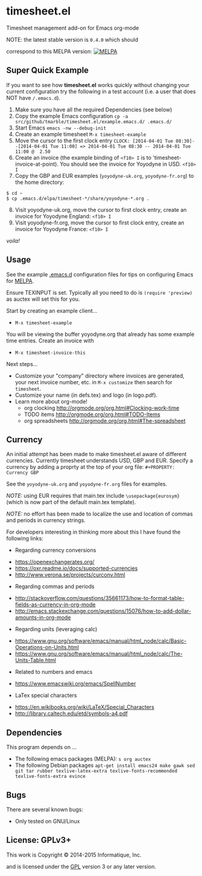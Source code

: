 # timesheet.el

Timesheet management add-on for Emacs org-mode

NOTE: the latest stable version is `0.4.0` which should

correspond to this MELPA version: [![MELPA](https://melpa.org/packages/timesheet-badge.svg)](https://melpa.org/#/timesheet)

## Super Quick Example

If you want to see how **timesheet.el** works quickly without changing your
current configuration try the following in a test account (i.e. a user that
does NOT have `/.emacs.d`).

1. Make sure you have all the required Dependencies (see below)
2. Copy the example Emacs configuration
   `cp -a src/github/tmarble/timesheet.el/example.emacs.d/ .emacs.d/`
3. Start Emacs
   `emacs -nw --debug-init`
4. Create an example timesheet
   `M-x timesheet-example`
5. Move the cursor to the first clock entry
`CLOCK: [2014-04-01 Tue 08:30]--[2014-04-01 Tue 11:00] => 2014-04-01 Tue 08:30 -- 2014-04-01 Tue 11:00 @  2.50`
6. Create an invoice (the example binding of `<f10> I` is to 'timesheet-invoice-at-point). You should see the invoice for Yoyodyne in USD.
  `<f10> I`
7. Copy the GBP and EUR examples (`yoyodyne-uk.org`, `yoyodyne-fr.org`) to the home directory:

````
$ cd ~
$ cp .emacs.d/elpa/timesheet-*/share/yoyodyne-*.org .
````
8. Visit yoyodyne-uk.org, move the cursor to first clock entry, create an invoice
for Yoyodyne England:
  `<f10> I`
9. Visit yoyodyne-fr.org, move the cursor to first clock entry, create an invoice
for Yoyodyne France:
  `<f10> I`

*voila!*

## Usage

See the example [.emacs.d](example.emacs.d) configuration files for tips
on configuring Emacs for [MELPA](http://melpa.milkbox.net/#/getting-started).

Ensure TEXINPUT is set. Typically all you need to do is
`(require 'preview)` as auctex will set this for you.

Start by creating an example client...
* ````M-x timesheet-example````

You will be viewing the buffer yoyodyne.org that already has some example time entries. Create an invoice with
* ````M-x timesheet-invoice-this````

Next steps...
* Customize your "company" directory where invoices are generated, your next invoice number, etc.
  in ````M-x customize```` then search for ````timesheet````.
* Customize your name (in defs.tex) and logo (in logo.pdf).
* Learn more about org-mode!
  * org clocking http://orgmode.org/org.html#Clocking-work-time
  * TODO items http://orgmode.org/org.html#TODO-Items
  * org spreadsheets http://orgmode.org/org.html#The-spreadsheet

## Currency

An initial attempt has been made to make timesheet.el aware of different
currencies. Currently timesheet understands USD, GBP and EUR.
Specify a currency by adding a proprty at the top of your org file:
`#+PROPERTY: Currency GBP`

See the `yoyodyne-uk.org` and `yoyodyne-fr.org` files for examples.

*NOTE:* using EUR requires that main.tex include `\usepackage{eurosym}`
(which is now part of the default main.tex template).

*NOTE:* no effort has been made to localize the use and location of
commas and periods in currency strings.

For developers interesting in thinking more about this I have found
the following links:

* Regarding currency conversions
 + https://openexchangerates.org/
 + https://oxr.readme.io/docs/supported-currencies
 + http://www.verona.se/projects/curconv.html
* Regarding commas and periods
 + http://stackoverflow.com/questions/35661173/how-to-format-table-fields-as-currency-in-org-mode
 + http://emacs.stackexchange.com/questions/15076/how-to-add-dollar-amounts-in-org-mode
* Regarding units (leveraging calc)
 + https://www.gnu.org/software/emacs/manual/html_node/calc/Basic-Operations-on-Units.html
 + https://www.gnu.org/software/emacs/manual/html_node/calc/The-Units-Table.html
* Related to numbers and emacs
 + https://www.emacswiki.org/emacs/SpellNumber
* LaTex special characters
 + https://en.wikibooks.org/wiki/LaTeX/Special_Characters
 + http://library.caltech.edu/etd/symbols-a4.pdf

## Dependencies

This program depends on ...
* The following emacs packages (MELPA): ````s org auctex````
* The following Debian packages
  ```apt-get install emacs24 make gawk sed git tar rubber texlive-latex-extra texlive-fonts-recommended texlive-fonts-extra evince```

## Bugs

There are several known bugs:

* Only tested on GNU/Linux

## License: GPLv3+

This work is Copyright © 2014-2015 Informatique, Inc.

and is licensed under the [GPL](LICENSE) version 3 or any later version.
